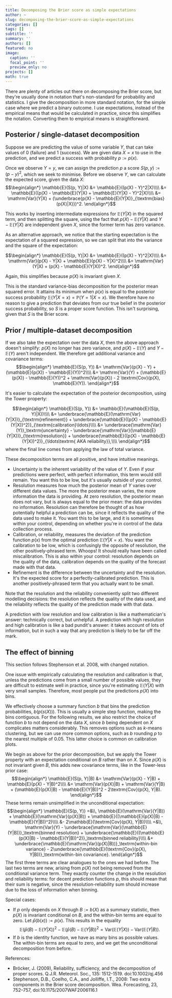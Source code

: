```yaml
---
title: Decomposing the Brier score as simple expectations
author: ~
slug: decomposing-the-brier-score-as-simple-expectations
categories: []
tags: []
subtitle: ''
summary: ''
authors: []
featured: no
image:
  caption: ''
  focal_point: ''
  preview_only: no
projects: []
math: true
---
```


There are plenty of articles out there on decomposing the Brier score, but they're usually done in notation that's non-standard for probability and statistics. I give the decomposition in more standard notation, for the simple case where we predict a binary outcome. I use expectations, instead of the empirical means that would be calculated in practice, since this simplifies the notation. Converting them to empirical means is straightforward.

## Posterior / single-dataset decomposition

Suppose we are predicting the value of some variable $Y$, that can take values of 0 (failure) and 1 (success). We are given data $X=x$ to use in the prediction, and we predict a success with probability $p := p(x)$.

Once we observe $Y=y$, we can assign the prediction $p$ a score $S(p, y) := (p - y)^2$, which we seek to minimise. Before we observe $Y$, we can calculate the expected score, given the data $X$:
$$\begin{align*}
\mathbb{E}(S(p, Y)|X)
&= \mathbb{E}((p(X) - Y)^2|X)\\\\
&= \mathbb{E}((p(X) - \mathbb{E}(Y|X) + \mathbb{E}(Y|X) - Y)^2|X)\\\\
&= \mathrm{Var}(Y|X) + (\underbrace{p(X) - \mathbb{E}(Y|X)}_{\textrm{bias}(p(X)|X)})^2.
\end{align*}$$

This works by inserting intermediate expressions for $\mathbb{E}(Y|X)$ in the squared term, and then splitting the square, using the fact that $p(X) - \mathbb{E}(Y|X)$ and $Y - \mathbb{E}(Y|X)$ are independent given $X$, since the former term has zero variance.

As an alternative approach, we notice that the starting expectation is the expectation of a squared expression, so we can split that into the variance and the square of the expectation:

$$\begin{align*}
\mathbb{E}(S(p, Y)|X)
&= \mathbb{E}((p(X) - Y)^2|X)\\\\
&= \mathrm{Var}(p(X) - Y|X) + \mathbb{E}(p(X) - Y|X)^2\\\\
&= \mathrm{Var}(Y|X) + (p(X) - \mathbb{E}(Y|X))^2.
\end{align*}$$

Again, this simplifies because $p(X)$ is invariant given $X$.

This is the standard variance-bias decomposition for the posterior mean squared error. It attains its minimum when $p(x)$ is equal to the posterior success probability $\mathbb{E}(Y|X=x) = \mathbb{P}(Y=1|X=x)$. We therefore have no reason to give a prediction that deviates from our true belief in the posterior success probability, so $S$ is a proper score function. This isn't surprising, given that $S$ is the Brier score.

## Prior / multiple-dataset decomposition

If we also take the expectation over the data $X$, then the above approach doesn't simplify: $p(X)$ no longer has zero variance, and $p(X) - \mathbb{E}(Y)$ and $Y - \mathbb{E}(Y)$ aren't independent. We therefore get additional variance and covariance terms:
$$\begin{align*}
\mathbb{E}(S(p, Y))
&= \mathrm{Var}(p(X) - Y) + (\mathbb{E}(p(X)) - \mathbb{E}(Y))^2\\\\
&= \mathrm{Var}(Y) + (\mathbb{E}(p(X)) - \mathbb{E}(Y))^2 + \mathrm{Var}(p(X)) - 2 \textrm{Cov}(p(X), \mathbb{E}(Y)).
\end{align*}$$

It's easier to calculate the expectation of the posterior decomposition, using the Tower property:

$$\begin{align*}
\mathbb{E}(S(p, Y))
&= \mathbb{E}(\mathbb{E}(S(p, Y)|X))\\\\
&= \underbrace{\mathbb{E}(\mathrm{Var}(Y|X))}_{\textrm{refinement}} + \underbrace{\mathbb{E}((p(X) - \mathbb{E}(Y|X))^2)}_{\textrm{calibration}\ldots}\\\\
&= \underbrace{\mathrm{Var}(Y)}_\textrm{uncertainty} - \underbrace{\mathrm{Var}(\mathbb{E}(Y|X))}_{\textrm{resolution}} + \underbrace{\mathbb{E}((p(X) - \mathbb{E}(Y|X))^2)}_{\ldots\textrm{ AKA reliability}},\\\\
\end{align*}$$
where the final line comes from applying the law of total variance.

These decomposition terms are all positive, and have intuitive meanings.

- Uncertainty is the inherent variability of the value of $Y$. Even if your predictions were perfect, with perfect information, this term would still remain. You want this to be low, but it's usually outside of your control.
- Resolution measures how much the posterior mean of $Y$ varies over different data values. The more the posterior mean varies, the more information the data is providing. At zero resolution, the posterior mean does not vary, but is always equal to the prior mean: the data provides no information. Resolution can therefore be thought of as how potentially helpful a prediction can be, since it reflects the quality of the data used to make it. You want this to be large, and it is sometimes within your control, depending on whether you're in control of the data collection process.
- Calibration, or reliability, measures the deviation of the prediction function $p(x)$ from the optimal prediction $\mathbb{E}(Y|X=x)$. You want the calibration to be low, which is confusingly the opposite of resolution, the other positively-phrased term. Whoops! It should really have been called miscalibration. This is also within your control: resolution depends on the quality of the data, calibration depends on the quality of the forecast made with that data.
- Refinement is the difference between the uncertainty and the resolution. It's the expected score for a perfectly-calibrated prediction. This is another positively-phrased term that you actually want to be small.

Note that the resolution and the reliability conveniently split two different modelling decisions: the resolution reflects the quality of the data used, and the reliability reflects the quality of the prediction made with that data.

A prediction with low resolution and low calibration is like a mathematician's answer: technically correct, but unhelpful. A prediction with high resolution and high calibration is like a bad pundit's answer: it takes account of lots of information, but in such a way that any prediction is likely to be far off the mark.

## The effect of binning

This section follows Stephenson et al. 2008, with changed notation.

One issue with empirically calculating the resolution and calibration is that, unless the predictions come from a small number of possible values, they are difficult to estimate well in practice, since you're estimating $\mathbb{E}(Y|X)$ with very small samples. Therefore, most people put the predictions $p(X)$ into bins.

We effectively choose a summary function $b$ that bins the prediction probabilities, $b(p(s(X))).$ This is usually a simple step function, making the bins contiguous. For the following results, we also restrict the choice of function $b$ to not depend on the data $X$, since $b$ being dependent on $X$ complicates matters considerably. This removes options such as $k$-means clustering, but we can use more common options, such as $b$ rounding $p$ to the nearest multiple of $0.05$. This latter choice is common on calibration plots.

We begin as above for the prior decomposition, but we apply the Tower property with an expectation conditional on $B$ rather than on $X$. Since $p(X)$ is not invariant given $B$, this adds new covariance terms, like in the Tower-less prior case:
$$\begin{align*}
\mathbb{E}(S(p, Y)|B)
&= \mathrm{Var}(p(X) - Y|B) + \mathbb{E}(p(X) - Y|B)^2\\\\
&= \mathrm{Var}(p(X)|B) + \mathrm{Var}(Y|B) + (\mathbb{E}(p(X)|B) - \mathbb{E}(Y|B))^2 - 2\textrm{Cov}(p(X), Y|B).
\end{align*}$$
These terms remain unsimplified in the unconditional expectation:
$$\begin{align*}
\mathbb{E}(S(p, Y))
=&\\, \mathbb{E}(\mathrm{Var}(Y|B)) + \mathbb{E}(\mathrm{Var}(p(X)|B)) + \mathbb{E}((\mathbb{E}(p(X)|B) - \mathbb{E}(Y|B))^2)\\\\
&- 2\mathbb{E}(\textrm{Cov}(p(X), Y|B))\\\\
=&\\, \mathrm{Var}(Y) - \underbrace{\mathrm{Var}(\mathbb{E}(Y|B))}_\textrm{binned resolution} + \underbrace{\mathbb{E}((\mathbb{E}(p(X)|B) - \mathbb{E}(Y|B))^2)}_\textrm{binned reliability}\\\\
&+ \underbrace{\mathbb{E}(\mathrm{Var}(p(X)|B))}_\textrm{within-bin variance} - 2\underbrace{\mathbb{E}(\textrm{Cov}(p(X), Y|B))}_\textrm{within-bin covariance}.
\end{align*}$$
The first three terms are clear analogues to the ones we had before. The last two terms are new, arising from $p(X)$ not being removed from the conditional variance term. They exactly counter the change in the resolution and reliability terms: for decent prediction functions $p$, this should mean that their sum is negative, since the resolution-reliability sum should increase due to the loss of information when binning.

Special cases:
- If $p$ only depends on $X$ through $B := b(X)$ as a summary statistic, then $p(X)$ is invariant conditional on $B$, and the within-bin terms are equal to zero. Let $\bar{p}(b(x)) := p(x)$. This results in the equality $$\mathbb{E}(\bar{p}(B) - \mathbb{E}(Y|X))^2 - \mathbb{E}(\bar{p}(B) - \mathbb{E}(Y|B))^2 = \mathrm{Var}(\mathbb{E}(Y|X)) - \mathrm{Var}(\mathbb{E}(Y|B)).$$
- If $b$ is the identity function, we have as many bins as possible values. The within-bin terms are equal to zero, and we get the unconditional decomposition from before.

References:
- Bröcker, J. (2009), Reliability, sufficiency, and the decomposition of proper scores. Q.J.R. Meteorol. Soc., 135: 1512-1519. doi:10.1002/qj.456
- Stephenson, D.B., Coelho, C.A., and Jolliffe, I.T., 2008: Two extra components in the Brier score decomposition. Wea. Forecasting, 23, 752–757, doi:10.1175/2007WAF2006116.1
